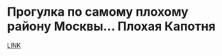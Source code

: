 # Прогулка по самому плохому району Москвы... Плохая Капотня



[LINK](https://varlamov.ru/1483937.html)